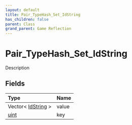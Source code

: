 ```yaml
---
layout: default
title: Pair_TypeHash_Set_IdString
has_children: false
parent: Class
grand_parent: Game Reflection
---
```

# Pair_TypeHash_Set_IdString
Description 

## Fields

| Type | Name |
|:-------------|:--------------|
| Vector< [IdString](/docs/game-reflection/components/id_string) > | value |
| [uint](/docs/game-reflection/components/uint) | key |

